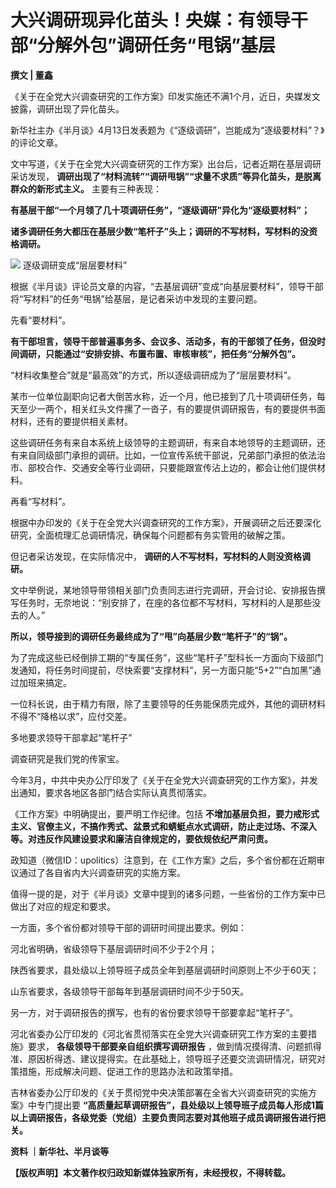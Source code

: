 # 大兴调研现异化苗头！央媒：有领导干部“分解外包”调研任务“甩锅”基层

**撰文 | 董鑫**

《关于在全党大兴调查研究的工作方案》印发实施还不满1个月，近日，央媒发文披露，调研出现了异化苗头。

新华社主办《半月谈》4月13日发表题为《“逐级调研”，岂能成为“逐级要材料”？》的评论文章。

文中写道，《关于在全党大兴调查研究的工作方案》出台后，记者近期在基层调研采访发现，
**调研出现了“材料流转”“调研甩锅”“求量不求质”等异化苗头，是脱离群众的新形式主义。** 主要有三种表现：

**有基层干部“一个月领了几十项调研任务”，“逐级调研”异化为“逐级要材料”；**

**诸多调研任务大都压在基层少数“笔杆子”头上；调研的不写材料，写材料的没资格调研。**

![](https://inews.gtimg.com/news_bt/O-jDWkxlRaybe_HJTwUNwmYFN8GfPCsDe0RwI19vAQlOMAA/1000)
逐级调研变成“层层要材料”

根据《半月谈》评论员文章的内容，“去基层调研”变成“向基层要材料”，领导干部将“写材料”的任务“甩锅”给基层，是记者采访中发现的主要问题。

先看“要材料”。

**有干部坦言，领导干部普遍事务多、会议多、活动多，有的干部领了任务，但没时间调研，只能通过“安排安排、布置布置、审核审核”，把任务“分解外包”。**

“材料收集整合”就是“最高效”的方式，所以逐级调研成为了“层层要材料”。

某市一位单位副职向记者大倒苦水称，近一个月，他已接到了几十项调研任务，每天至少一两个，相关红头文件摞了一沓子，有的要提供调研报告，有的要提供书面材料，还有的要提供相关素材。

这些调研任务有来自本系统上级领导的主题调研，有来自本地领导的主题调研，还有来自同级部门承担的调研。比如，一位宣传系统干部说，兄弟部门承担的依法治市、部校合作、交通安全等行业调研，只要能跟宣传沾上边的，都会让他们提供材料。

再看“写材料”。

根据中办印发的《关于在全党大兴调查研究的工作方案》，开展调研之后还要深化研究，全面梳理汇总调研情况，确保每个问题都有务实管用的破解之策。

但记者采访发现，在实际情况中， **调研的人不写材料，写材料的人则没资格调研。**

文中举例说，某地领导带领相关部门负责同志进行完调研，开会讨论、安排报告撰写任务时，无奈地说：“别安排了，在座的各位都不写材料，写材料的人是那些没去的人。”

**所以，领导接到的调研任务最终成为了“甩”向基层少数“笔杆子”的“锅”。**

为了完成这些已经倒排工期的“专属任务”，这些“笔杆子”型科长一方面向下级部门发通知，将任务时间提前，尽快索要“支撑材料”，另一方面只能“5+2”“白加黑”通过加班来搞定。

一位科长说，由于精力有限，除了主要领导的任务能保质完成外，其他的调研材料不得不“降格以求”，应付交差。

多地要求领导干部拿起“笔杆子”

调查研究是我们党的传家宝。

今年3月，中共中央办公厅印发了《关于在全党大兴调查研究的工作方案》，并发出通知，要求各地区各部门结合实际认真贯彻落实。

《工作方案》中明确提出，要严明工作纪律。包括
**不增加基层负担，要力戒形式主义、官僚主义，不搞作秀式、盆景式和蜻蜓点水式调研，防止走过场、不深入等。对违反作风建设要求和廉洁自律规定的，要依规依纪严肃问责。**

政知道（微信ID：upolitics）注意到，在《工作方案》之后，多个省份都在近期审议通过了各自省内大兴调查研究的实施方案。

值得一提的是，对于《半月谈》文章中提到的诸多问题，一些省份的工作方案中已做出了对应的规定和要求。

一方面，多个省份都对领导干部的调研时间提出要求。例如：

河北省明确，省级领导下基层调研时间不少于2个月；

陕西省要求，县处级以上领导班子成员全年到基层调研时间原则上不少于60天；

山东省要求，各级领导干部每年到基层调研时间不少于50天。

另一方，对于调研报告的撰写，也有的省份要求领导干部要拿起“笔杆子”。

河北省委办公厅印发的《河北省贯彻落实在全党大兴调查研究工作方案的主要措施》要求， **各级领导干部要亲自组织撰写调研报告**
，做到情况摸得清、问题抓得准、原因析得透、建议提得实。在此基础上，领导班子还要交流调研情况，研究对策措施，形成解决问题、促进工作的思路办法和政策举措。

吉林省委办公厅印发的《关于贯彻党中央决策部署在全省大兴调查研究的实施方案》中专门提出要
**“高质量起草调研报告”，县处级以上领导班子成员每人形成1篇以上调研报告，各级党委（党组）主要负责同志要对其他班子成员调研报告进行把关。**

**资料 ｜新华社、半月谈等**

**【版权声明】本文著作权归政知新媒体独家所有，未经授权，不得转载。**

